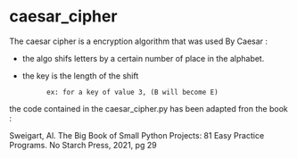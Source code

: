 # caesar_cipher

The caesar cipher is a encryption algorithm that was used By Caesar :

- the algo shifs letters by a certain number of place in the alphabet.
- the key is the length of the shift

            ex: for a key of value 3, (B will become E)

the code contained in the caesar_cipher.py has been adapted fron the book :

Sweigart, Al. The Big Book of Small Python Projects: 81 Easy Practice Programs. No Starch Press, 2021, pg 29


